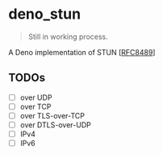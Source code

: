 # deno_stun

> Still in working process.

A Deno implementation of STUN [[RFC8489](https://datatracker.ietf.org/doc/html/rfc8489)]


## TODOs

- [ ] over UDP
- [ ] over TCP
- [ ] over TLS-over-TCP
- [ ] over DTLS-over-UDP
- [ ] IPv4
- [ ] IPv6
